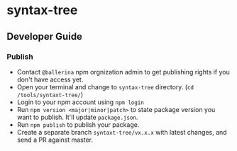 # syntax-tree

## Developer Guide

### Publish

- Contact `@ballerina` npm orgnization admin to get publishing rights if you don't have access yet.
- Open your terminal and change to `syntax-tree` directory. (`cd /tools/syntaxt-tree/`)
- Login to your npm account using `npm login`
- Run `npm version <major|minor|patch>` to state package version you want to publish. It'll update `package.json`.
- Run `npm publish` to publish your package.
- Create a separate branch `syntaxt-tree/vx.x.x` with latest changes, and send a PR against master.
